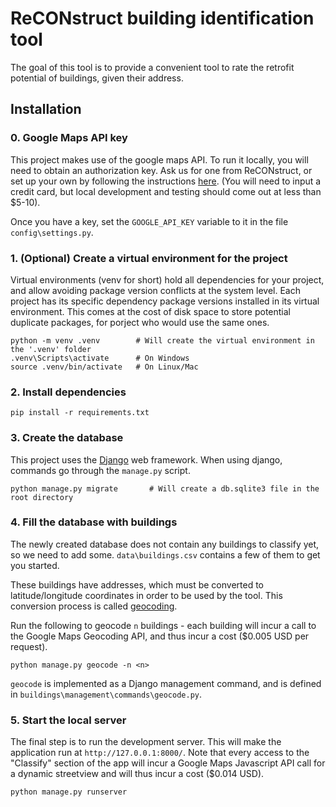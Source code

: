 # ReCONstruct building identification tool

The goal of this tool is to provide a convenient tool to rate the retrofit potential of buildings, given their address.



## Installation


### 0. Google Maps API key

This project makes use of the google maps API. To run it locally, you will need to obtain an authorization key.
Ask us for one from ReCONstruct, or set up your own by following the instructions [here](https://developers.google.com/maps/documentation/javascript/cloud-setup). (You will need to input a credit card, but local development and testing should come out at less than $5-10).

Once you have a key, set the `GOOGLE_API_KEY` variable to it in the file `config\settings.py`.

### 1. (Optional) Create a virtual environment for the project
Virtual environments (venv for short) hold all dependencies for your project, and allow avoiding package version conflicts at the system level.
Each project has its specific dependency package versions installed in its virtual environment. 
This comes at the cost of disk space to store potential duplicate packages, for porject who would use the same ones. 
```
python -m venv .venv        # Will create the virtual environment in the '.venv' folder
.venv\Scripts\activate      # On Windows
source .venv/bin/activate   # On Linux/Mac
```

### 2. Install dependencies
```
pip install -r requirements.txt
```

### 3. Create the database
This project uses the [Django](https://www.djangoproject.com/) web framework. When using django, commands go through the `manage.py` script.

```
python manage.py migrate       # Will create a db.sqlite3 file in the root directory
```

### 4. Fill the database with buildings

The newly created database does not contain any buildings to classify yet, so we need to add some.
`data\buildings.csv` contains a few of them to get you started. 

These buildings have addresses, which must be converted to latitude/longitude coordinates in order to be used by the tool. This conversion process is called [geocoding](https://developers.google.com/maps/documentation/javascript/geocoding).

Run the following to geocode `n` buildings - each building will incur a call to the Google Maps Geocoding API, and thus incur a cost ($0.005 USD per request).
```
python manage.py geocode -n <n>
```
`geocode` is implemented as a Django management command, and is defined in `buildings\management\commands\geocode.py`.

### 5. Start the local server

The final step is to run the development server. This will make the application run at `http://127.0.0.1:8000/`.
Note that every access to the "Classify" section of the app will incur a Google Maps Javascript API call for a dynamic streetview and will thus incur a cost ($0.014 USD).

```
python manage.py runserver
```

